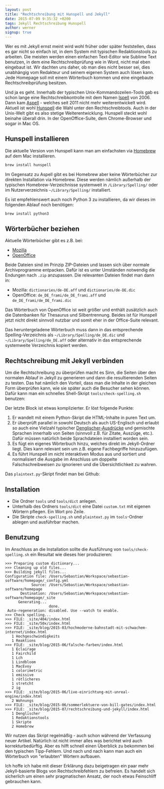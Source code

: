 ```yaml
---
layout: post
title: "Rechtschreibung mit Hunspell und Jekyll"
date: 2015-07-09 9:35:32 +0200
tags: Jekyll Rechtschreibung Hunspell
author: werner
signup: true
---
```


Wer es mit Jekyll ernst meint wird wohl früher oder später feststellen, dass es gar nicht so einfach ist, in dem System mit typischen Redaktionstools zu arbeiten. Die meisten werden einen einfachen Text-Editor wie Sublime Text benutzen, in dem eine Rechtschreibprüfung wie in Word, nicht mal eben eingebaut ist. Wir dachten uns daher, ob man dies nicht besser sei, dies unabhängig vom Redakteur und seinem eigenen System auch lösen kann. Jede Homepage soll mit einem Wörterbuch kommen und eine eingebaute Rechtschreibprüfung besitzen.

<!--mehr-->

Und ja es geht. Innerhalb der typischen Unix-Kommandozeilen-Tools gab es schon lange eine Rechtschreibkontrolle mit dem Namen [Ispell](http://www.gnu.org/software/ispell/) von 2006. Dann kam [Aspell](http://aspell.net/) - welches seit 2011 nicht mehr weiterentwickelt wird. Aktuell ist wohl [Hunspell](http://hunspell.sourceforge.net/) die Wahl unter den Rechtschreibtools. Auch in der Unix-Welt gibt es also stetige Weiterentwicklung. Hunspell steckt wohl beinahe überall drin. In der OpenOffice-Suite, dem Chrome-Browser und sogar in Mac OS.



## Hunspell installieren

Die aktuelle Version von Hunspell kann man am einfachsten via [Homebrew](http://brew.sh) auf dem Mac installieren.

```bash
brew install hunspell
```

Im Gegensatz zu Aspell gibt es bei Homebrew aber keine Wörterbücher zur direkten Installation via Homebrew. Diese werden nämlich außerhalb der typischen Homebrew-Verzeichnisse systemweit in `/Library/Spelling/` oder im Nutzerverzeichnis `~/Library/Spelling/` installiert.

Es ist empfehlenswert auch noch Python 3 zu installieren, da wir dieses im folgenden Ablauf noch benötigen:

```bash
brew install python3
```


## Wörterbücher beziehen

Aktuelle Wörterbücher gibt es z.B. bei:

- [Mozilla](https://addons.mozilla.org/de-DE/firefox/language-tools)
- [OpenOffice](http://extensions.services.openoffice.org/de/dictionaries)

Beide Dateien sind im Prinzip ZIP-Dateien und lassen sich über normale Archivprogramme entpacken. Dafür ist es unter Umständen notwendig die Endungen nach `.zip` anzupassen. Die relevanten Dateien findet man dann in:

- Mozilla: `dictionaries/de-DE.aff` und `dictionaries/de-DE.dic`
- OpenOffice: `de_DE_frami/de_DE_frami.aff` und `de_DE_frami/de_DE_frami.dic`

Das Wörterbuch von OpenOffice ist weit größer und enthält zusätzlich auch die Datenbanken für Thesaurus und Silbentrennung. Beides ist für Hunspell jetzt nicht direkt sinnvoll nutzbar und somit eher in der Office-Suite relevant.

Das heruntergeladene Wörterbuch muss dann in das entsprechende Spelling-Verzeichnis als `~/Library/Spelling/de_DE.dic` und `~/Library/Spelling/de_DE.aff` oder alternativ in das entsprechende systemweite Verzeichnis kopiert werden.


## Rechtschreibung mit Jekyll verbinden

Um die Rechtschreibung zu überprüfen macht es Sinn, die Seiten über den normalen Ablauf in Jekyll zu generieren und dann die resultierenden Seiten zu testen. Das hat nämlich den Vorteil, dass man die Inhalte in der gleichen Form überprüfen kann, wie sie später auch die Besucher sehen können. Dafür kann man ein schnelles Shell-Skript `tools/check-spelling.sh` benutzen:

<script src="https://gist.github.com/swernerx/309b7122e6e0cd8f355c.js"></script>

Der letzte Block ist etwas komplizierter. Er löst folgende Punkte:

1. Er wandelt mit einem Python-Skript die HTML-Inhalte in puren Text um.
2. Er überprüft parallel in sowohl Deutsch als auch US-Englisch und erlaubt so auch eine Vielzahl typischer [Denglischer-Ausdrücke](https://de.wikipedia.org/wiki/Denglisch) und gemischte Sprachen innerhalb von Seiten (sinnvoll z.B. für Zitate, Auszüge, etc.). Dafür müssen natürlich beide Sprachdateien installiert worden sein.
3. Es fügt ein eigenes Wörterbuch hinzu, welches direkt im Jekyll-Ordner liegt. Dies kann relevant sein um z.B. eigene Fachbegriffe hinzuzufügen.
4. Es führt Hunspell im nicht interaktiven Modus aus und sortiert und normalisiert die Ausgabe im Anschluss um doppelte Falschschreibweisen zu ignorieren und die Übersichtlichkeit zu wahren.

Das `plaintext.py`-Skript findet man bei Github:

<script src="https://gist.github.com/swernerx/4eca15dc6012044c848b.js"></script>



## Installation

- Die Ordner `tools` und `tools/dict` anlegen.
- Unterhalb des Ordners `tools/dict` eine Datei `custom.txt` mit eigenen Wörtern pflegen. Ein Wort pro Zeile.
- Die Skripte `check-spelling.sh` und `plaintext.py` im `tools`-Ordner ablegen und ausführbar machen.


## Benutzung

Im Anschluss an die Installation sollte die Ausführung von `tools/check-spelling.sh` ein Resultat wie dieses hier produzieren:

```
>>> Preparing custom dictionary...
>>> Cleaning up old files...
>>> Building jekyll files...
Configuration file: /Users/Sebastian/Workspace/sebastian-software/homepage/_config.yml
            Source: /Users/Sebastian/Workspace/sebastian-software/homepage
       Destination: /Users/Sebastian/Workspace/sebastian-software/homepage/_site
      Generating...
                    done.
 Auto-regeneration: disabled. Use --watch to enable.
>>> Check spelling...
>>> FILE: _site/404/index.html
>>> FILE: _site/50x/index.html
>>> FILE: _site/blog/2015-03/hochmoderne-bahnstadt-mit-schwachem-internet/index.html
   1 Hochgeschwindigkeits
   1 Reaktions
>>> FILE: _site/blog/2015-06/falsche-farben/index.html
   1 Eclairage
   1 Fairchild
   1 Lch
   1 Lindbloom
   1 MacEvoy
   1 colorimetric
   1 emissive
   1 rötlicheres
   1 stretcht
   2 ig
>>> FILE: _site/blog/2015-06/live-einrichtung-mit-unreal-engine/index.html
   2 Wohnungs
>>> FILE: _site/blog/2015-06/sommerlektuere-von-bill-gates/index.html
>>> FILE: _site/blog/2015-07/rechtschreibung-und-jekyll/index.html
   1 Denglischer
   1 Redaktionstools
   1 Skripte
   2 Homebrew
```

Wir nutzen das Skript regelmäßig - auch schon während der Verfassung neuer Artikel. Natürlich ist nicht immer alles was berichtet wird auch korrekturbedürftig. Aber es hilft schnell einen Überblick zu bekommen bei den typischen Tipp-Fehlern. Und nach und nach kann man auch ein Wörterbuch von "erlaubten" Wörtern aufbauen.

Ich hoffe ich habe mit dieser Erklärung dazu beigetragen ein paar mehr Jekyll-basierte Blogs von Rechtschreibfehlern zu befreien. Es handelt sich sicherlich um einen sehr pragmatischen Ansatz, der noch etwas Feinschliff gebrauchen kann.
